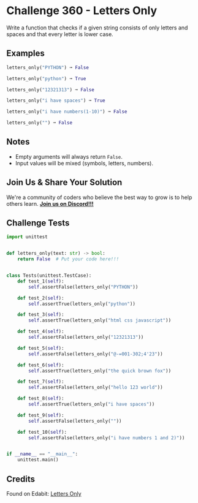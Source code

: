 # Challenge 360 - Letters Only

Write a function that checks if a given string consists of only letters and spaces and that every letter is lower case.

## Examples
```python
letters_only("PYTHON") ➞ False

letters_only("python") ➞ True

letters_only("12321313") ➞ False

letters_only("i have spaces") ➞ True

letters_only("i have numbers(1-10)") ➞ False

letters_only("") ➞ False
```
## Notes

- Empty arguments will always return `False`.
- Input values will be mixed (symbols, letters, numbers).

## Join Us & Share Your Solution

We're a community of coders who believe the best way to grow is to help others learn. **[Join us on Discord!!!]("https"://discord.gg/sfHykntuGy)**

## Challenge Tests
```python
import unittest


def letters_only(text: str) -> bool:
    return False  # Put your code here!!!


class Tests(unittest.TestCase):
    def test_1(self):
        self.assertFalse(letters_only("PYTHON"))

    def test_2(self):
        self.assertTrue(letters_only("python"))

    def test_3(self):
        self.assertTrue(letters_only("html css javascript"))

    def test_4(self):
        self.assertFalse(letters_only("12321313"))

    def test_5(self):
        self.assertFalse(letters_only("@-=001-302;4'23"))

    def test_6(self):
        self.assertTrue(letters_only("the quick brown fox"))

    def test_7(self):
        self.assertFalse(letters_only("hello 123 world"))

    def test_8(self):
        self.assertTrue(letters_only("i have spaces"))

    def test_9(self):
        self.assertFalse(letters_only(""))

    def test_10(self):
        self.assertFalse(letters_only("i have numbers 1 and 2)"))


if __name__ == "__main__":
    unittest.main()
```
## Credits

Found on Edabit: [Letters Only](https://edabit.com/challenge/aSZ28TjivazB3aErL)
